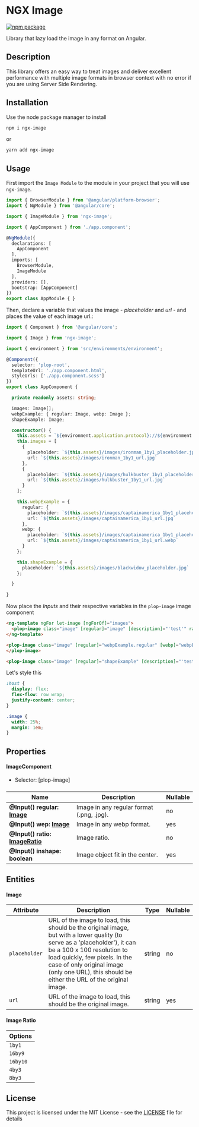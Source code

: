 # NGX Image

[![npm package](https://nodei.co/npm/ngx-image.png?downloads=true&downloadRank=true&stars=true)](https://nodei.co/npm/request/)

Library that lazy load the image in any format on Angular.

## Description

This library offers an easy way to treat images and deliver excellent performance with multiple image formats in browser context with no error if you are using Server Side Rendering.

## Installation

Use the node package manager to install

```bash
npm i ngx-image
```

or

```bash
yarn add ngx-image
```

## Usage

First import the `Image Module` to the module in your project that you will use `ngx-image`.

```typescript
import { BrowserModule } from '@angular/platform-browser';
import { NgModule } from '@angular/core';

import { ImageModule } from 'ngx-image';

import { AppComponent } from './app.component';

@NgModule({
  declarations: [
    AppComponent
  ],
  imports: [
    BrowserModule,
    ImageModule
  ],
  providers: [],
  bootstrap: [AppComponent]
})
export class AppModule { }
```

Then, declare a variable that values ​​the image - _placeholder_ and _url_ - and places the value of each image url.:

```typescript
import { Component } from '@angular/core';

import { Image } from 'ngx-image';

import { environment } from 'src/environments/environment';

@Component({
  selector: 'plop-root',
  templateUrl: './app.component.html',
  styleUrls: ['./app.component.scss']
})
export class AppComponent {

  private readonly assets: string;

  images: Image[];
  webpExample: { regular: Image, webp: Image };
  shapeExample: Image;

  constructor() {
    this.assets = `${environment.application.protocol}://${environment.application.host}/${environment.application.assets}`;
    this.images = [
      {
        placeholder: `${this.assets}/images/ironman_1by1_placeholder.jpg`,
        url: `${this.assets}/images/ironman_1by1_url.jpg`
      },
      {
        placeholder: `${this.assets}/images/hulkbuster_1by1_placeholder.jpg`,
        url: `${this.assets}/images/hulkbuster_1by1_url.jpg`
      }
    ];

    this.webpExample = {
      regular: {
        placeholder: `${this.assets}/images/captainamerica_1by1_placeholder.jpg`,
        url: `${this.assets}/images/captainamerica_1by1_url.jpg`
      },
      webp: {
        placeholder: `${this.assets}/images/captainamerica_1by1_placeholder.webp`,
        url: `${this.assets}/images/captainamerica_1by1_url.webp`
      }
    };

    this.shapeExample = {
      placeholder: `${this.assets}/images/blackwidow_placeholder.jpg`
    };

  }

}
```

Now place the _Inputs_ and their respective variables in the `plop-image` image component

```html
<ng-template ngFor let-image [ngForOf]="images">
  <plop-image class="image" [regular]="image" [description]="'test'" ratio="1by1"></plop-image>
</ng-template>

<plop-image class="image" [regular]="webpExample.regular" [webp]="webpExample.webp" [description]="'test'" ratio="1by1">
</plop-image>

<plop-image class="image" [regular]="shapeExample" [description]="'test'" [inshape]="true" ratio="1by1"></plop-image>
```

Let's style this

```scss
:host {
  display: flex;
  flex-flow: row wrap;
  justify-content: center;
}

.image {
  width: 25%;
  margin: 1em;
}
```

## Properties

#### ImageComponent

 * Selector: [plop-image]

### 

| Name             | Description        | Nullable |
| ---------------- | ------------------ | -------- |
| **@Input() regular: [Image](#image)** | Image in any regular format (.png, .jpg).| no |
| **@Input() wep: [Image](#image)** | Image in any webp format.| yes |
| **@Input() ratio: [ImageRatio](#image-ratio)** | Image ratio.| no |
| **@Input() inshape: boolean** | Image object fit in the center. | yes |


## Entities

#### Image
| Attribute   | Description     | Type | Nullable |
| ----------- | --------------- | ---- | -------- |
| `placeholder` | URL of the image to load, this should be the original image, but with a lower quality (to serve as a 'placeholder'), it can be a 100 x 100 resolution to load quickly, few pixels. In the case of only original image (only one URL), this should be either the URL of the original image.  | string | no | 
| `url` | URL of the image to load, this should be the original image. | string | yes |

#### Image Ratio
| Options   | 
| --------- | 
| `1by1`    | 
| `16by9`   | 
| `16by10`  | 
| `4by3`    | 
| `8by3`    | 


## License

This project is licensed under the MIT License - see the [LICENSE](LICENSE) file for details
